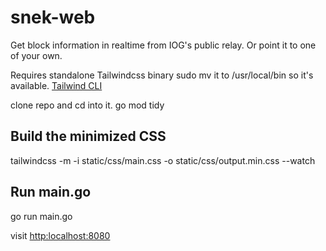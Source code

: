 # snek-web

Get block information in realtime from IOG's public relay. Or point it to one of your own.

Requires standalone Tailwindcss binary sudo mv it to /usr/local/bin so it's available.
[Tailwind CLI](https://tailwindcss.com/blog/standalone-cli)

clone repo and cd into it.
go mod tidy

## Build the minimized CSS

tailwindcss -m -i static/css/main.css -o static/css/output.min.css --watch

## Run main.go

go run main.go

visit [http:localhost:8080](http:localhost:8080)
